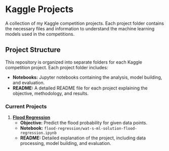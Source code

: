 # Kaggle Projects

A collection of my Kaggle competition projects. Each project folder contains the necessary files and information to understand the machine learning models used in the competitions.

## Project Structure

This repository is organized into separate folders for each Kaggle competition project. Each project folder includes:
- **Notebooks:** Jupyter notebooks containing the analysis, model building, and evaluation.
- **README:** A detailed README file for each project explaining the objective, methodology, and results.

### Current Projects

1. **[Flood Regression](./flood-regression)**
   - **Objective:** Predict the flood probability for given data points.
   - **Notebook:** `flood-regression/wat-s-ml-solution-flood-regression.ipynb`
   - **README:** Detailed explanation of the project, including data processing, model building, and evaluation.
